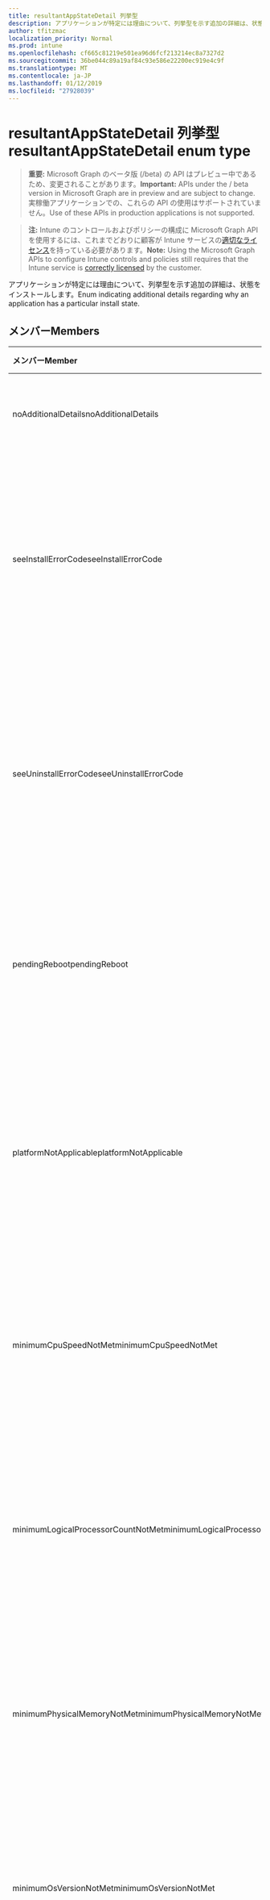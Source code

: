 ```yaml
---
title: resultantAppStateDetail 列挙型
description: アプリケーションが特定には理由について、列挙型を示す追加の詳細は、状態をインストールします。
author: tfitzmac
localization_priority: Normal
ms.prod: intune
ms.openlocfilehash: cf665c81219e501ea96d6fcf213214ec8a7327d2
ms.sourcegitcommit: 36be044c89a19af84c93e586e22200ec919e4c9f
ms.translationtype: MT
ms.contentlocale: ja-JP
ms.lasthandoff: 01/12/2019
ms.locfileid: "27928039"
---
```

# <a name="resultantappstatedetail-enum-type"></a><span data-ttu-id="9da64-103">resultantAppStateDetail 列挙型</span><span class="sxs-lookup"><span data-stu-id="9da64-103">resultantAppStateDetail enum type</span></span>

> <span data-ttu-id="9da64-104">**重要:** Microsoft Graph のベータ版 (/beta) の API はプレビュー中であるため、変更されることがあります。</span><span class="sxs-lookup"><span data-stu-id="9da64-104">**Important:** APIs under the / beta version in Microsoft Graph are in preview and are subject to change.</span></span> <span data-ttu-id="9da64-105">実稼働アプリケーションでの、これらの API の使用はサポートされていません。</span><span class="sxs-lookup"><span data-stu-id="9da64-105">Use of these APIs in production applications is not supported.</span></span>

> <span data-ttu-id="9da64-106">**注:** Intune のコントロールおよびポリシーの構成に Microsoft Graph API を使用するには、これまでどおりに顧客が Intune サービスの[適切なライセンス](https://go.microsoft.com/fwlink/?linkid=839381)を持っている必要があります。</span><span class="sxs-lookup"><span data-stu-id="9da64-106">**Note:** Using the Microsoft Graph APIs to configure Intune controls and policies still requires that the Intune service is [correctly licensed](https://go.microsoft.com/fwlink/?linkid=839381) by the customer.</span></span>

<span data-ttu-id="9da64-107">アプリケーションが特定には理由について、列挙型を示す追加の詳細は、状態をインストールします。</span><span class="sxs-lookup"><span data-stu-id="9da64-107">Enum indicating additional details regarding why an application has a particular install state.</span></span>
## <a name="members"></a><span data-ttu-id="9da64-108">メンバー</span><span class="sxs-lookup"><span data-stu-id="9da64-108">Members</span></span>
|<span data-ttu-id="9da64-109">メンバー</span><span class="sxs-lookup"><span data-stu-id="9da64-109">Member</span></span>|<span data-ttu-id="9da64-110">値</span><span class="sxs-lookup"><span data-stu-id="9da64-110">Value</span></span>|<span data-ttu-id="9da64-111">説明</span><span class="sxs-lookup"><span data-stu-id="9da64-111">Description</span></span>|
|:---|:---|:---|
|<span data-ttu-id="9da64-112">noAdditionalDetails</span><span class="sxs-lookup"><span data-stu-id="9da64-112">noAdditionalDetails</span></span>|<span data-ttu-id="9da64-113">0</span><span class="sxs-lookup"><span data-stu-id="9da64-113">0</span></span>|<span data-ttu-id="9da64-114">追加の詳細情報は利用できません。</span><span class="sxs-lookup"><span data-stu-id="9da64-114">No additional details are available.</span></span>|
|<span data-ttu-id="9da64-115">seeInstallErrorCode</span><span class="sxs-lookup"><span data-stu-id="9da64-115">seeInstallErrorCode</span></span>|<span data-ttu-id="9da64-116">2000</span><span class="sxs-lookup"><span data-stu-id="9da64-116">2000</span></span>|<span data-ttu-id="9da64-117">アプリケーションは、インストールに失敗しました。</span><span class="sxs-lookup"><span data-stu-id="9da64-117">Application failed to install.</span></span> <span data-ttu-id="9da64-118">詳細についてはエラー コードのプロパティを参照してください。</span><span class="sxs-lookup"><span data-stu-id="9da64-118">See error code property for more details.</span></span>|
|<span data-ttu-id="9da64-119">seeUninstallErrorCode</span><span class="sxs-lookup"><span data-stu-id="9da64-119">seeUninstallErrorCode</span></span>|<span data-ttu-id="9da64-120">4000</span><span class="sxs-lookup"><span data-stu-id="9da64-120">4000</span></span>|<span data-ttu-id="9da64-121">アプリケーションをアンインストールできませんでした。</span><span class="sxs-lookup"><span data-stu-id="9da64-121">Application failed to uninstall.</span></span> <span data-ttu-id="9da64-122">詳細についてはエラー コードのプロパティを参照してください。</span><span class="sxs-lookup"><span data-stu-id="9da64-122">See error code property for more details.</span></span>|
|<span data-ttu-id="9da64-123">pendingReboot</span><span class="sxs-lookup"><span data-stu-id="9da64-123">pendingReboot</span></span>|<span data-ttu-id="9da64-124">5000</span><span class="sxs-lookup"><span data-stu-id="9da64-124">5000</span></span>|<span data-ttu-id="9da64-125">アプリケーションのインストールを完了するには、デバイスを再起動する必要があります。</span><span class="sxs-lookup"><span data-stu-id="9da64-125">Device must be rebooted to complete installation of the application.</span></span>|
|<span data-ttu-id="9da64-126">platformNotApplicable</span><span class="sxs-lookup"><span data-stu-id="9da64-126">platformNotApplicable</span></span>|<span data-ttu-id="9da64-127">-1006</span><span class="sxs-lookup"><span data-stu-id="9da64-127">-1006</span></span>|<span data-ttu-id="9da64-128">アプリケーションがこのプラットフォームに適用可能ではありません。</span><span class="sxs-lookup"><span data-stu-id="9da64-128">Application is not applicable to this platform.</span></span> <span data-ttu-id="9da64-129">(例: Android アプリ IOS を対象とした)</span><span class="sxs-lookup"><span data-stu-id="9da64-129">(e.g. Android app targeted to IOS)</span></span>|
|<span data-ttu-id="9da64-130">minimumCpuSpeedNotMet</span><span class="sxs-lookup"><span data-stu-id="9da64-130">minimumCpuSpeedNotMet</span></span>|<span data-ttu-id="9da64-131">-1005</span><span class="sxs-lookup"><span data-stu-id="9da64-131">-1005</span></span>|<span data-ttu-id="9da64-132">ターゲット ・ デバイスの CPU 速度は、構成されている最小値より小さいです。</span><span class="sxs-lookup"><span data-stu-id="9da64-132">CPU speed on the target device is less than the configured minimum.</span></span>|
|<span data-ttu-id="9da64-133">minimumLogicalProcessorCountNotMet</span><span class="sxs-lookup"><span data-stu-id="9da64-133">minimumLogicalProcessorCountNotMet</span></span>|<span data-ttu-id="9da64-134">-1004</span><span class="sxs-lookup"><span data-stu-id="9da64-134">-1004</span></span>|<span data-ttu-id="9da64-135">ターゲット ・ デバイス上の論理プロセッサの数は、構成されている最小値より小さいです。</span><span class="sxs-lookup"><span data-stu-id="9da64-135">Count of logical processors on the target device is less than the configured minimum.</span></span>|
|<span data-ttu-id="9da64-136">minimumPhysicalMemoryNotMet</span><span class="sxs-lookup"><span data-stu-id="9da64-136">minimumPhysicalMemoryNotMet</span></span>|<span data-ttu-id="9da64-137">-1003</span><span class="sxs-lookup"><span data-stu-id="9da64-137">-1003</span></span>|<span data-ttu-id="9da64-138">ターゲット ・ デバイスの RAM の容量は、構成されている最小値より小さいです。</span><span class="sxs-lookup"><span data-stu-id="9da64-138">Amount of RAM on the target device is less than the configured minimum.</span></span>|
|<span data-ttu-id="9da64-139">minimumOsVersionNotMet</span><span class="sxs-lookup"><span data-stu-id="9da64-139">minimumOsVersionNotMet</span></span>|<span data-ttu-id="9da64-140">-1002</span><span class="sxs-lookup"><span data-stu-id="9da64-140">-1002</span></span>|<span data-ttu-id="9da64-141">ターゲット ・ デバイス上の OS バージョンは、構成されている最小値より小さいです。</span><span class="sxs-lookup"><span data-stu-id="9da64-141">OS version on the target device is less than the configured minimum.</span></span>|
|<span data-ttu-id="9da64-142">minimumDiskSpaceNotMet</span><span class="sxs-lookup"><span data-stu-id="9da64-142">minimumDiskSpaceNotMet</span></span>|<span data-ttu-id="9da64-143">-1001</span><span class="sxs-lookup"><span data-stu-id="9da64-143">-1001</span></span>|<span data-ttu-id="9da64-144">ターゲット ・ デバイス上の空きディスク領域は、構成されている最小値より小さいです。</span><span class="sxs-lookup"><span data-stu-id="9da64-144">Available disk space on the target device is less than the configured minimum.</span></span>|
|<span data-ttu-id="9da64-145">processorArchitectureNotApplicable</span><span class="sxs-lookup"><span data-stu-id="9da64-145">processorArchitectureNotApplicable</span></span>|<span data-ttu-id="9da64-146">-1000</span><span class="sxs-lookup"><span data-stu-id="9da64-146">-1000</span></span>|<span data-ttu-id="9da64-147">デバイス アーキテクチャ (例: x86 と amd64) は、アプリケーションに適用可能ではありません。</span><span class="sxs-lookup"><span data-stu-id="9da64-147">Device architecture (e.g. x86/amd64) is not applicable for the application.</span></span>|





